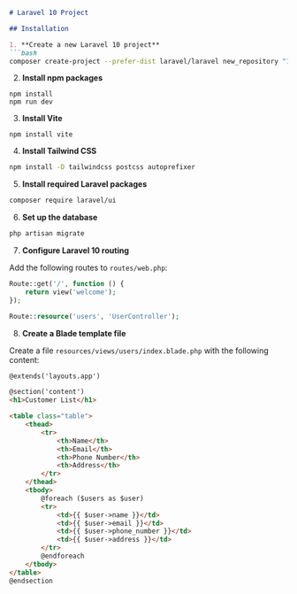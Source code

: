 ```markdown
# Laravel 10 Project

## Installation

1. **Create a new Laravel 10 project**
```bash
composer create-project --prefer-dist laravel/laravel new_repository "10.*"
```

2. **Install npm packages**
```
npm install
npm run dev
```

3. **Install Vite**
```
npm install vite
```

4. **Install Tailwind CSS**
```bash
npm install -D tailwindcss postcss autoprefixer
```

5. **Install required Laravel packages**
```bash
composer require laravel/ui
```

6. **Set up the database**
```bash
php artisan migrate
```

7. **Configure Laravel 10 routing**

Add the following routes to `routes/web.php`:

```php
Route::get('/', function () {
    return view('welcome');
});

Route::resource('users', 'UserController');
```

8. **Create a Blade template file**

Create a file `resources/views/users/index.blade.php` with the following content:

```html
@extends('layouts.app')

@section('content')
<h1>Customer List</h1>

<table class="table">
    <thead>
        <tr>
            <th>Name</th>
            <th>Email</th>
            <th>Phone Number</th>
            <th>Address</th>
        </tr>
    </thead>
    <tbody>
        @foreach ($users as $user)
        <tr>
            <td>{{ $user->name }}</td>
            <td>{{ $user->email }}</td>
            <td>{{ $user->phone_number }}</td>
            <td>{{ $user->address }}</td>
        </tr>
        @endforeach
    </tbody>
</table>
@endsection
```

